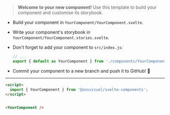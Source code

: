 > **Welcome to your new component!** Use this template to build your component and customise its storybook.

- Build your component in `YourComponent/YourComponent.svelte`.
- Write your component's storybook in `YourComponent/YourComponent.stories.svelte`.
- Don't forget to add your component to `src/index.js`:

  ```javascript
  // ...
  export { default as YourComponent } from './components/YourComponent/YourComponent.svelte';
  ```

- Commit your component to a new branch and push it to GitHub! 🏁

---

<!-- prettier-ignore -->
```html
<script>
  import { YourComponent } from '@onsvisual/svelte-components';
</script>


<YourComponent />
```
